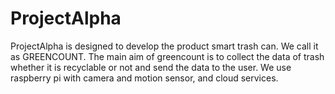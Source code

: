 # ProjectAlpha
ProjectAlpha is designed to develop the product smart trash can.
We call it as GREENCOUNT.
The main aim of greencount is to collect the data of trash whether it is recyclable or not and send the data to the user.
We use raspberry pi with camera and motion sensor, and cloud services. 
